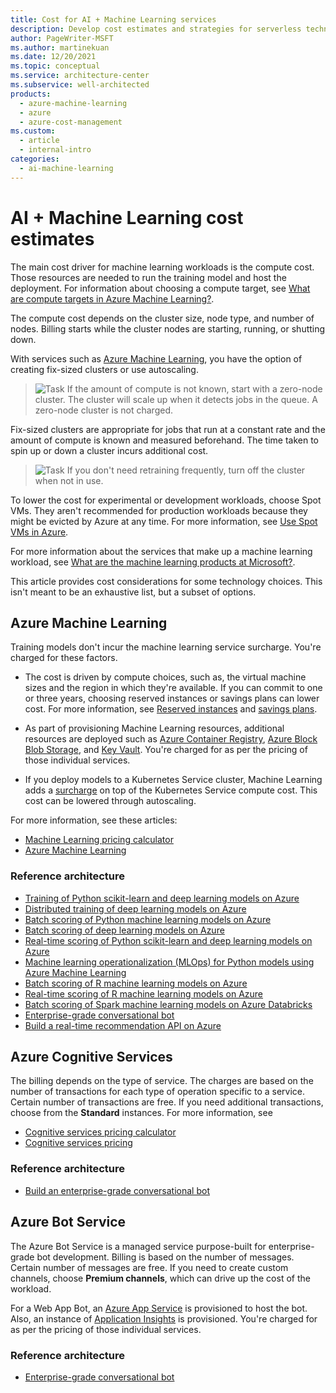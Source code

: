 ```yaml
---
title: Cost for AI + Machine Learning services
description: Develop cost estimates and strategies for serverless technologies using Azure Machine Learning, Azure Cognitive Services, or Azure Bot Service.
author: PageWriter-MSFT
ms.author: martinekuan
ms.date: 12/20/2021
ms.topic: conceptual
ms.service: architecture-center
ms.subservice: well-architected
products:
  - azure-machine-learning
  - azure
  - azure-cost-management
ms.custom:
  - article
  - internal-intro
categories:
  - ai-machine-learning
---
```


# AI + Machine Learning cost estimates

The main cost driver for machine learning workloads is the compute cost. Those resources are needed to run the training model and host the deployment. For information about choosing a compute target, see [What are compute targets in Azure Machine Learning?](/azure/machine-learning/concept-compute-target).

The compute cost depends on the cluster size, node type, and number of nodes. Billing starts while the cluster nodes are starting, running, or shutting down.

With services such as [Azure Machine Learning](/azure/machine-learning/overview-what-is-azure-machine-learning), you have the option of creating fix-sized clusters or use autoscaling.
> ![Task](./images/i-best-practices.png) If the amount of compute is not known, start with a zero-node cluster. The cluster will scale up when it detects jobs in the queue. A zero-node cluster is not charged.

Fix-sized clusters are appropriate for jobs that run at a constant rate and the amount of compute is known and measured beforehand. The time taken to spin up or down a cluster incurs additional cost.
> ![Task](./images/i-best-practices.png) If you don't need retraining frequently, turn off the cluster when not in use.

To lower the cost for experimental or development workloads, choose Spot VMs. They aren't recommended for production workloads because they might be evicted by Azure at any time. For more information, see [Use Spot VMs in Azure](/azure/virtual-machines/windows/spot-vms).

For more information about the services that make up a machine learning workload, see [What are the machine learning products at Microsoft?](/azure/architecture/data-guide/technology-choices/data-science-and-machine-learning).

This article provides cost considerations for some technology choices. This isn't meant to be an exhaustive list, but a subset of options.

## Azure Machine Learning

Training models don't incur the machine learning service surcharge. You're charged for these factors.

- The cost is driven by compute choices, such as, the virtual machine sizes and the region in which they're available. If you can commit to one or three years, choosing reserved instances or savings plans can lower cost. For more information, see [Reserved instances](./optimize-vm.md#reserved-vms) and [savings plans](./optimize-vm.md#savings-plans).

- As part of provisioning Machine Learning resources, additional resources are deployed such as [Azure Container Registry](https://azure.microsoft.com/services/container-registry/), [Azure Block Blob Storage](https://azure.microsoft.com/pricing/details/storage/blobs/), and [Key Vault](https://azure.microsoft.com/pricing/details/key-vault/). You're charged for as per the pricing of those individual services.

- If you deploy models to a Kubernetes Service cluster, Machine Learning adds a [surcharge](https://azure.microsoft.com/pricing/details/machine-learning-service/) on top of the Kubernetes Service compute cost. This cost can be lowered through autoscaling.

For more information, see these articles:

- [Machine Learning pricing calculator](https://azure.microsoft.com/pricing/calculator/?service=machine-learning-service)
- [Azure Machine Learning](https://azure.microsoft.com/pricing/details/machine-learning/)

### Reference architecture

- [Training of Python scikit-learn and deep learning models on Azure](/azure/architecture/reference-architectures/ai/training-python-models)
- [Distributed training of deep learning models on Azure](/azure/architecture/reference-architectures/ai/training-deep-learning)
- [Batch scoring of Python machine learning models on Azure](/azure/architecture/reference-architectures/ai/batch-scoring-python)
- [Batch scoring of deep learning models on Azure](/azure/architecture/reference-architectures/ai/batch-scoring-deep-learning)
- [Real-time scoring of Python scikit-learn and deep learning models on Azure](/azure/architecture/reference-architectures/ai/real-time-scoring-machine-learning-models)
- [Machine learning operationalization (MLOps) for Python models using Azure Machine Learning](/azure/architecture/reference-architectures/ai/mlops-python)
- [Batch scoring of R machine learning models on Azure](/azure/architecture/reference-architectures/ai/batch-scoring-r-models)
- [Real-time scoring of R machine learning models on Azure](/azure/architecture/reference-architectures/ai/realtime-scoring-r)
- [Batch scoring of Spark machine learning models on Azure Databricks](/azure/architecture/reference-architectures/ai/batch-scoring-databricks)
- [Enterprise-grade conversational bot](/azure/architecture/reference-architectures/ai/conversational-bot)
- [Build a real-time recommendation API on Azure](/azure/architecture/reference-architectures/ai/real-time-recommendation)

## Azure Cognitive Services

The billing depends on the type of service. The charges are based on the number of transactions for each type of operation specific to a service. Certain number of transactions are free. If you need additional transactions, choose from the **Standard** instances. For more information, see

- [Cognitive services pricing calculator](https://azure.microsoft.com/pricing/calculator/)
- [Cognitive services pricing](https://azure.microsoft.com/pricing/details/cognitive-services/)

### Reference architecture

- [Build an enterprise-grade conversational bot](/azure/architecture/reference-architectures/ai/conversational-bot)

## Azure Bot Service

The Azure Bot Service is a managed service purpose-built for enterprise-grade bot development. Billing is based on the number of messages. Certain number of messages are free. If you need to create custom channels, choose **Premium channels**, which can drive up the cost of the workload.

For a Web App Bot, an [Azure App Service](https://azure.microsoft.com/pricing/details/app-service/) is provisioned to host the bot. Also, an instance of [Application Insights](https://azure.microsoft.com/pricing/details/application-insights/) is provisioned. You're charged for as per the pricing of those individual services.

### Reference architecture

- [Enterprise-grade conversational bot](/azure/architecture/reference-architectures/ai/conversational-bot)
